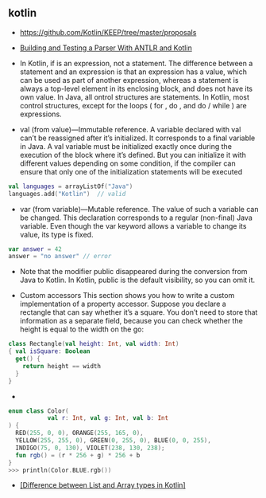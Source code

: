 

## kotlin
- https://github.com/Kotlin/KEEP/tree/master/proposals
- [Building and Testing a Parser With ANTLR and Kotlin](https://dzone.com/articles/building-and-testing-a-parser-with-antlr-and-kotli-1)

- In Kotlin, if is an expression, not a statement. The difference between a statement and an expression is that an expression has a value, which can be used as part of another expression, whereas a statement is always a top-level element in its enclosing block, and does not have its own value. In Java, all  ontrol structures are statements. In Kotlin, most control structures, except for the loops ( for , do , and do / while ) are expressions.

- val (from value)—Immutable reference. A variable declared with val can’t be reassigned after it’s initialized. It corresponds to a final variable in Java. A val variable must be initialized exactly once during the execution of the block where it’s defined. But you can initialize it with different values depending on some condition, if the compiler can ensure that only one of the initialization statements will be executed
```kotlin
val languages = arrayListOf("Java")
languages.add("Kotlin")  // valid
```
- var (from variable)—Mutable reference. The value of such a variable can be changed. This declaration corresponds to a regular (non-final) Java variable. Even though the var keyword allows a variable to change its value, its type is fixed.
```kotlin
var answer = 42
answer = "no answer" // error
```
- Note that the modifier public disappeared during the conversion from Java to Kotlin. In Kotlin, public is the default visibility, so you can omit it.

- Custom accessors This section shows you how to write a custom implementation of a property accessor. Suppose you declare a rectangle that can say whether it’s a square. You don’t need to store that information as a separate field, because you can check whether the height is equal to the width on the go:
```kotlin
class Rectangle(val height: Int, val width: Int)
{ val isSquare: Boolean
  get() {
    return height == width
  }
}
```
- 
```kotlin
enum class Color(
           val r: Int, val g: Int, val b: Int
) {
  RED(255, 0, 0), ORANGE(255, 165, 0),
  YELLOW(255, 255, 0), GREEN(0, 255, 0), BLUE(0, 0, 255),
  INDIGO(75, 0, 130), VIOLET(238, 130, 238);
  fun rgb() = (r * 256 + g) * 256 + b
}
>>> println(Color.BLUE.rgb())
```

- [[Difference between List and Array types in Kotlin]](https://stackoverflow.com/questions/36262305/difference-between-list-and-array-types-in-kotlin)



